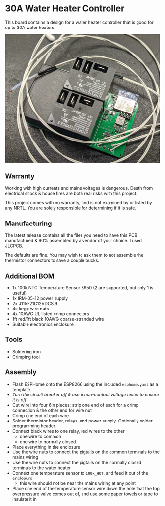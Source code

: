 # 30A Water Heater Controller

This board contains a design for a water heater controller that is good for up to 30A water heaters.

![photo of assembled board](./photo.jpg)

## Warranty

Working with high currents and mains voltages is dangerous. Death from electrical shock & house fires are both real risks with this project.

This project comes with no warranty, and is not examined by or listed by any NRTL. You are solely responsible for determining if it is safe.

## Manufacturing

The latest release contains all the files you need to have this PCB manufactured & 90% assembled by a vendor of your choice. I used JLCPCB.

The defaults are fine. You may wish to ask them to not assemble the thermistor connectors to save a couple bucks.

## Additional BOM

- 1x 100k NTC Temperature Sensor 3950 (2 are supported, but only 1 is useful)
- 1x IRM-05-12 power supply
- 2x J115F21C12VDCS.9
- 4x large wire nuts
- 4x 10AWG UL listed crimp connectors
- 1ft red/1ft black 10AWG coarse-stranded wire
- Suitable electronics enclosure

## Tools

- Soldering iron
- Crimping tool

## Assembly

- Flash ESPHome onto the ESP8266 using the included `esphome.yaml` as a template
- *Turn the circuit breaker off & use a non-contact voltage tester to ensure it is off*
- Cut wire into four 6in pieces; strip one end of each for a crimp connection & the other end for wire nut
- Crimp one end of each wire.
- Solder thermistor header, relays, and power supply. Optionally solder programming header.
- Connect black wires to one relay, red wires to the other
  - one wire to common
  - one wire to normally closed
- Place everything in the enclosure
- Use the wire nuts to connect the pigtails on the common terminals to the mains wiring
- Use the wire nuts to connect the pigtails on the normally closed terminals to the water heater
- Connect one temperature sensor to `100k_HOT`, and feed it out of the enclosure
  - this wire should not be near the mains wiring at any point
- Place one end of the temperature sensor wire down the hole that the top overpressure valve comes out of, and use some paper towels or tape to insulate it in
